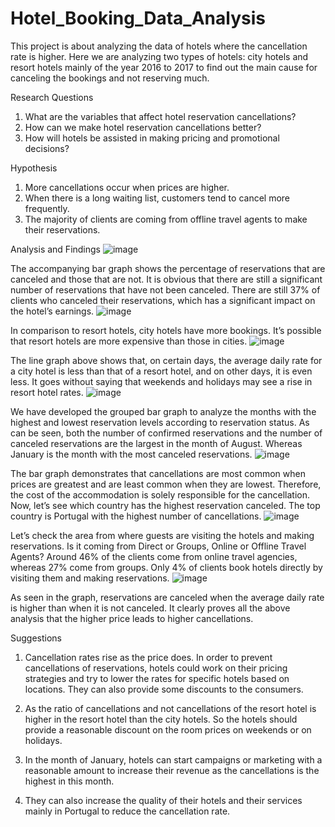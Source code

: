 # Hotel_Booking_Data_Analysis
This project is about analyzing the data of hotels where the cancellation rate is higher. Here we are analyzing two types of hotels: city hotels and resort hotels mainly of the year 2016 to 2017 to find out the main cause for canceling the bookings and not reserving much.

Research Questions 
1.	What are the variables that affect hotel reservation cancellations? 
2.	How can we make hotel reservation cancellations better? 
3.	How will hotels be assisted in making pricing and promotional decisions? 
 
Hypothesis 
1.	More cancellations occur when prices are higher. 
2.	When there is a long waiting list, customers tend to cancel more frequently. 
3.	The majority of clients are coming from offline travel agents to make their reservations. 

Analysis and Findings 
![image](https://github.com/Hritikahere/Hotel_Booking_Data_Analysis/assets/118553851/f7c01e91-25a2-47ff-9afa-e900bb3c8f29)

The accompanying bar graph shows the percentage of reservations that are canceled and those that are not. It is obvious that there are still a significant number of reservations that have not been canceled. There are still 37% of clients who canceled their reservations, which has a significant impact on the hotel’s earnings. 
![image](https://github.com/Hritikahere/Hotel_Booking_Data_Analysis/assets/118553851/3e3543c9-1d9b-4142-a12a-f4dfae12c439)

In comparison to resort hotels, city hotels have more bookings. It’s possible that resort hotels are more expensive than those in cities. 
![image](https://github.com/Hritikahere/Hotel_Booking_Data_Analysis/assets/118553851/fd8835c2-6fa7-4c1a-b874-e68a8a214cd5)

The line graph above shows that, on certain days, the average daily rate for a city hotel is less than that of a resort hotel, and on other days, it is even less. It goes without saying that weekends and holidays may see a rise in resort hotel rates. 
![image](https://github.com/Hritikahere/Hotel_Booking_Data_Analysis/assets/118553851/916289e6-0c57-497c-9ba3-b90112ae7194)

We have developed the grouped bar graph to analyze the months with the highest and lowest reservation levels according to reservation status. As can be seen, both the number of confirmed reservations and the number of canceled reservations are the largest in the month of August. Whereas January is the month with the most canceled reservations. 
![image](https://github.com/Hritikahere/Hotel_Booking_Data_Analysis/assets/118553851/8dd7a656-0434-43ae-a235-6886851d1be5)

The bar graph demonstrates that cancellations are most common when prices are greatest and are least common when they are lowest. Therefore, the cost of the accommodation is solely responsible for the cancellation. 
Now, let’s see which country has the highest reservation canceled. The top country is Portugal with the highest number of cancellations. 
![image](https://github.com/Hritikahere/Hotel_Booking_Data_Analysis/assets/118553851/d813b8b8-daff-4319-b08a-f446ab305bd8)

Let’s check the area from where guests are visiting the hotels and making reservations. Is it coming from Direct or Groups, Online or Offline Travel Agents? Around 46% of the clients come from online travel agencies, whereas 27% come from groups. Only 4% of clients book hotels directly by visiting them and making reservations. 
![image](https://github.com/Hritikahere/Hotel_Booking_Data_Analysis/assets/118553851/e76c4cc3-5cfb-4046-aba7-5959c8bf3b36)


As seen in the graph, reservations are canceled when the average daily rate is higher than when it is not canceled. It clearly proves all the above analysis that the higher price leads to higher cancellations. 
 
Suggestions 
1.	Cancellation rates rise as the price does. In order to prevent cancellations of reservations, hotels could work on their pricing strategies and try to lower the rates for specific hotels based on locations. They can also provide some discounts to the consumers. 
 
2.	As the ratio of cancellations and not cancellations of the resort hotel is higher in the resort hotel than the city hotels. So the hotels should provide a reasonable discount on the room prices on weekends or on holidays. 
 
3.	In the month of January, hotels can start campaigns or marketing with a reasonable amount to increase their revenue as the cancellations is the highest in this month. 
 
4.	They can also increase the quality of their hotels and their services mainly in Portugal to reduce the cancellation rate. 
